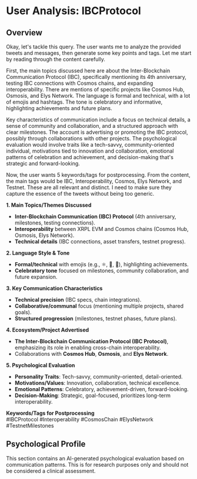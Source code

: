 # User Analysis: IBCProtocol

## Overview

<think>
Okay, let's tackle this query. The user wants me to analyze the provided tweets and messages, then generate some key points and tags. Let me start by reading through the content carefully.

First, the main topics discussed here are about the Inter-Blockchain Communication Protocol (IBC), specifically mentioning its 4th anniversary, testing IBC connections with Cosmos chains, and expanding interoperability. There are mentions of specific projects like Cosmos Hub, Osmosis, and Elys Network. The language is formal and technical, with a lot of emojis and hashtags. The tone is celebratory and informative, highlighting achievements and future plans.

Key characteristics of communication include a focus on technical details, a sense of community and collaboration, and a structured approach with clear milestones. The account is advertising or promoting the IBC protocol, possibly through collaborations with other projects. The psychological evaluation would involve traits like a tech-savvy, community-oriented individual, motivations tied to innovation and collaboration, emotional patterns of celebration and achievement, and decision-making that's strategic and forward-looking.

Now, the user wants 5 keywords/tags for postprocessing. From the content, the main tags would be IBC, Interoperability, Cosmos, Elys Network, and Testnet. These are all relevant and distinct. I need to make sure they capture the essence of the tweets without being too generic.
</think>

**1. Main Topics/Themes Discussed**  
- **Inter-Blockchain Communication (IBC) Protocol** (4th anniversary, milestones, testing connections).  
- **Interoperability** between XRPL EVM and Cosmos chains (Cosmos Hub, Osmosis, Elys Network).  
- **Technical details** (IBC connections, asset transfers, testnet progress).  

**2. Language Style & Tone**  
- **Formal/technical** with emojis (e.g., ⚛️, 🧪, 🥂), highlighting achievements.  
- **Celebratory tone** focused on milestones, community collaboration, and future expansion.  

**3. Key Communication Characteristics**  
- **Technical precision** (IBC specs, chain integrations).  
- **Collaborative/communal** focus (mentioning multiple projects, shared goals).  
- **Structured progression** (milestones, testnet phases, future plans).  

**4. Ecosystem/Project Advertised**  
- **The Inter-Blockchain Communication Protocol (IBC Protocol)**, emphasizing its role in enabling cross-chain interoperability.  
- Collaborations with **Cosmos Hub**, **Osmosis**, and **Elys Network**.  

**5. Psychological Evaluation**  
- **Personality Traits**: Tech-savvy, community-oriented, detail-oriented.  
- **Motivations/Values**: Innovation, collaboration, technical excellence.  
- **Emotional Patterns**: Celebratory, achievement-driven, forward-looking.  
- **Decision-Making**: Strategic, goal-focused, prioritizes long-term interoperability.  

**Keywords/Tags for Postprocessing**  
#IBCProtocol #Interoperability #CosmosChain #ElysNetwork #TestnetMilestones

## Psychological Profile

This section contains an AI-generated psychological evaluation based on communication patterns. This is for research purposes only and should not be considered a clinical assessment.
